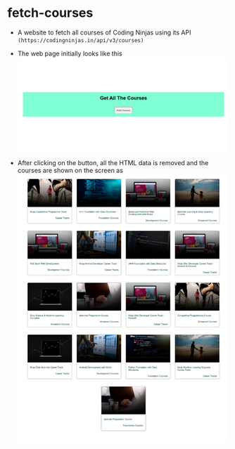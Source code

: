 # fetch-courses

- A website to fetch all courses of Coding Ninjas using its API `(https://codingninjas.in/api/v3/courses)`

- The web page initially looks like this 
![](home.png)

- After clicking on the button, all the HTML data is removed and the courses are shown on the screen as 
![](result.png)